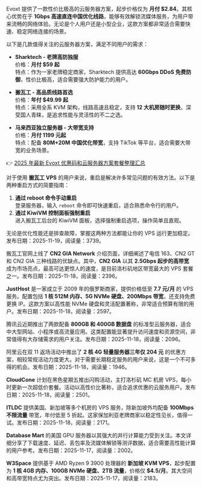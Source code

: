 

Evoxt 提供了一款性价比极高的云服务器方案，起步价格仅为 **月付 $2.84**。其核心优势在于 **1Gbps 高速直连中国优化线路**，能够有效解锁流媒体服务，为用户带来流畅的网络体验。无论是个人用户还是小型企业，这款方案都非常适合需要快速、稳定网络连接的场景。


以下是几款值得关注的云服务器方案，满足不同用户的需求：

- **Sharktech - 老牌高防独服**  
  价格：**月付 $59 起**  
  特点：作为一家老牌稳定商家，Sharktech 提供高达 **60Gbps DDoS 免费防御**，性价比极高，适合需要强大防护能力的用户。

- **搬瓦工 - 高品质线路首选**  
  价格：**年付 $49.99 起**  
  特点：采用全系 KVM 架构，线路高速且稳定，支持 **12 大机房随时更换**，深受国人青睐，是追求性能与灵活性的不二之选。

- **马来西亚独立服务器 - 大带宽支持**  
  价格：**月付 1199 元起**  
  特点：配备 **80M+20M 中国优化带宽**，支持 TikTok 等平台，适合需要大带宽的业务场景。

👉 [2025 年最新 Evoxt 优惠码和云服务器方案套餐整理汇总](https://bit.ly/evoxt)


对于使用 **搬瓦工 VPS** 的用户来说，重启是解决许多常见问题的有效方法。以下是两种重启方式的简要指南：

1. **通过 reboot 命令手动重启**  
   登录服务器，输入 `reboot` 命令即可快速重启，适合熟悉命令行的用户。
2. **通过 KiwiVM 控制面板强制重启**  
   进入搬瓦工后台的 KiwiVM 面板，选择强制重启选项，操作简单且直观。

无论是优化性能还是排查故障，掌握这两种方法都能让你的 VPS 运行更加稳定。发布日期：2025-11-19，阅读量：3739。


搬瓦工官网上线了 **CN2 GIA Network** 介绍页面，详细阐述了电信 163、CN2 GT 和 CN2 GIA 三种线路的优缺点。其中，**CN2 GIA** 以其 **2.5Gbps 起步的高带宽** 成为市场亮点，最高可达更惊人的速度，是目前洛杉矶地区带宽最大的 VPS 套餐之一。发布日期：2025-11-18，阅读量：2396。


**JustHost** 是一家成立于 2009 年的俄罗斯商家，提供价格低至 **7.7 元/月** 的 VPS 服务。配置包括 **1 核 512M 内存、5G NVMe 硬盘、200Mbps 带宽**，还支持免费更换 IP。这款方案以高性能 NVMe 硬盘和灵活配置著称，非常适合预算有限的用户。发布日期：2025-11-18，阅读量：2597。


腾讯云近期推出了两款配备 **800GB 和 400GB 数据盘** 的标准型云服务器，适合中大型网站、小程序或高流量应用。这类配置能显著提升访问速度和资源空间，非常值得有大存储需求的用户关注。发布日期：2025-11-18，阅读量：2096。


阿里云在双 11 返场活动中推出了 **2 核 4G 轻量服务器三年仅 204 元** 的优惠方案，相较常规活动力度更大。对于需要长期稳定服务的用户来说，这是一个不可多得的机会。发布日期：2025-11-18，阅读量：1946。


**CloudCone** 计划在黑色星期五推出闪购活动，主打洛杉矶 MC 机房 VPS，每小时更新一次超低价套餐。活动以高性价比著称，适合追求优惠的云服务用户。发布日期：2025-11-18，阅读量：2501。


**ITLDC** 提供美国、新加坡等多个机房的 VPS 服务，除新加坡外均配备 **100Mbps 不限流量** 带宽，年付低至 5 折起。这家保加利亚老牌商家以稳定性见长，值得一试。发布日期：2025-11-18，阅读量：2171。


**Database Mart** 的美国 GPU 服务器以其强大的并行计算能力受到关注。本文详细分享了下载速度、延迟、丢包率及流媒体解锁等测评数据，适合需要高性能计算的用户参考。发布日期：2025-11-17，阅读量：2002。


**W3Space** 提供基于 AMD Ryzen 9 3900 处理器的 **新加坡 KVM VPS**，起步配置为 **1 核 4GB 内存、100GB NVMe 硬盘、2TB 流量**，价格仅 **$4.5/月**。其大空间和高带宽特点尤为突出。发布日期：2025-11-17，阅读量：2183。
